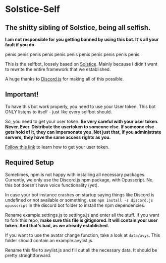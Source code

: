 # Solstice-Self
## The shitty sibling of Solstice, being all selfish.

**I am not responsible for you getting banned by using this bot. It's all your fault if you do.**

penis penis penis penis penis penis penis penis penis penis penis 


This is the selfbot, loosely based on [Solstice](https://github.com/MGF1998/SolsticeBot). Mainly because I didn't want to rewrite the entire framework that we established.

A huge thanks to [Discord.js](https://discord.js.org/#/) for making all of this possible.

## Important!
To have this bot work properly, you need to use your User token. This bot ONLY listens to itself - just like every selfbot should.

So, you need to get your user token.
**Be very careful with your user token. Never. Ever. Distribute the usertoken to someone else. If someone else gets hold of it, they can impersonate you. Not just that, if you administrate servers, they have the same access rights as you.**

[Follow this link](https://eslachance.gitbooks.io/discord-js-bot-guide/content/samples/selfbots_are_awesome.html#the-token) to learn how to get your user token.

## Required Setup
Sometimes, npm is not happy with installing all necessary packages.
Currently, we only use the Discord.js npm package, with Opusscript. No, this bot doesn't have voice functionality (yet).

In case your bot instance crashes on startup saying things like Discord is undefined or not available or something, use `npm install -s discord.js opusscript` in the discord bot folder to install the npm dependencies.

Rename example.settings.js  to settings.js and enter all the stuff. If you want to fork this repo, **make sure this file is gitignored. It will contain your user token. And that's bad, as we already established.**

If you want to use the avatar change function, take a look at `data/avys`. This folder should contain an example.avylist.js.

Rename this file to avylist.js and fill out all the necessary data. It should be pretty straightforward.
